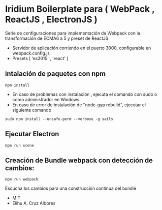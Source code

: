 # Iridium Boilerplate para ( WebPack , ReactJS , ElectronJS )

Serie de configuraciones para implementación de Webpack con la transformación de ECMA6 a 5 y preset de ReactJS
* Servidor de aplicación corriendo en el puerto 3000, configurable en webpack.config.js
* Presets [ 'es2015' , 'react' ]

## intalación de paquetes con npm
```
npm install
````

* En caso de problemas con instalación , ejecuta el comando con sudo o como administrador en Windows 
* En caso de error de instalación de "node-gyp rebuild", ejecutar el siguiente comando

```
sudo npm install --unsafe-perm --verbose -g sails
```

## Ejecutar Electron 
```
npm run scene
```

## Creación de Bundle webpack con detección de cambios:
```
npm run webpack
```
Escucha los cambios para una construcción continua del bundle


* MIT
* Elihu A. Cruz Albores
